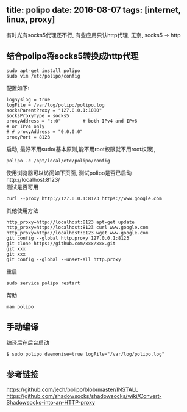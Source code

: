 title: polipo
date: 2016-08-07
tags: [internet, linux, proxy]
---

有时光有socks5代理还不行, 有些应用只认http代理,
无奈, socks5 -> http

<!--more-->

## 结合polipo将socks5转换成http代理                                              

    sudo apt-get install polipo                                                      
    sudo vim /etc/polipo/config 

配置如下:                                                                        

    logSyslog = true                                                                 
    logFile = /var/log/polipo/polipo.log                                                 
    socksParentProxy = "127.0.0.1:1080"                                              
    socksProxyType = socks5                                                          
    proxyAddress = "::0"        # both IPv4 and IPv6                                 
    # or IPv4 only                                                                   
    # # proxyAddress = "0.0.0.0"                                                     
    proxyPort = 8123  
启动, 最好不用sudo(基本原则,能不用root权限就不用root权限),

    polipo -c /opt/local/etc/polipo/config
使用浏览器可以访问如下页面, 测试polipo是否已启动                                 
http://localhost:8123/                                                           
测试是否可用                                                                     

    curl --proxy http://127.0.0.1:8123 https://www.google.com  
其他使用方法                                                                     

    http_proxy=http://localhost:8123 apt-get update                                  
    http_proxy=http://localhost:8123 curl www.google.com                             
    http_proxy=http://localhost:8123 wget www.google.com                             
    git config --global http.proxy 127.0.0.1:8123                                    
    git clone https://github.com/xxx/xxx.git                                         
    git xxx                                                                          
    git xxx                                                                          
    git config --global --unset-all http.proxy  
重启                                                                             

    sudo service polipo restart  
帮助                                                                             

    man polipo 

## 手动编译

编译后在后台启动

    $ sudo polipo daemonise=true logFile="/var/log/polipo.log"

## 参考链接
https://github.com/jech/polipo/blob/master/INSTALL
https://github.com/shadowsocks/shadowsocks/wiki/Convert-Shadowsocks-into-an-HTTP-proxy

